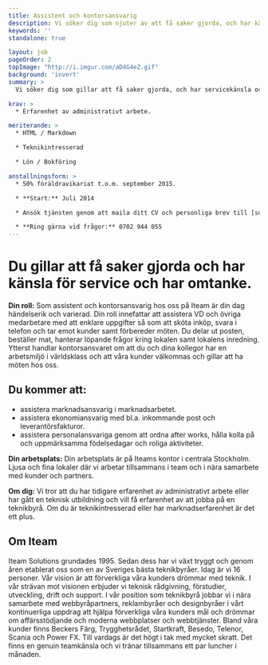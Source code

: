 ```yaml
---
title: Assistent och kontorsansvarig
description: Vi söker dig som njuter av att få saker gjorda, och har känsla för service och omtanke.
keywords: ''
standalone: true

layout: job
pageOrder: 2
topImage: "http://i.imgur.com/aD4G4eZ.gif"
background: 'invert'
summary: >
  Vi söker dig som gillar att få saker gjorda, och har servicekänsla och omtanke.

krav: >
  * Erfarenhet av administrativt arbete.

meriterande: >
  * HTML / Markdown

  * Teknikintresserad

  * Lön / Bokföring 

anstallningsform: >
  * 50% föräldravikariat t.o.m. september 2015.

  * **Start:** Juli 2014

  * Ansök tjänsten genom att maila ditt CV och personliga brev till [sophie.wesslau@iteam.se](mailto:sophie.wesslau@iteam.se)

  * **Ring gärna vid frågor:** 0702 944 055
---
```


# Du gillar att få saker gjorda och har känsla för service och har omtanke.

**Din roll:** Som assistent och kontorsansvarig hos oss på Iteam är din dag händelserik och varierad. 
Din roll innefattar att assistera VD och övriga medarbetare med att enklare uppgifter så som att sköta inköp, svara i telefon och tar emot kunder samt förbereder möten. Du delar ut posten, beställer mat, hanterar löpande frågor kring lokalen samt lokalens inredning. Ytterst handlar kontorsansvaret om att du och dina kollegor har en arbetsmiljö i världsklass och att våra kunder välkomnas och gillar att ha möten hos oss.


## Du kommer att:

* assistera marknadsansvarig i marknadsarbetet.
* assistera ekonomiansvarig med bl.a. inkommande post och leverantörsfakturor. 
* assistera personalansvariga genom att ordna after works, hålla kolla på och uppmärksamma födelsedagar och roliga aktiviteter.

**Din arbetsplats:** Din arbetsplats är på Iteams kontor i centrala Stockholm. Ljusa och fina lokaler där vi arbetar tillsammans i team och i nära samarbete med kunder och partners.

**Om dig:** Vi tror att du har tidigare erfarenhet av administrativt arbete eller har gått en teknisk utbildning och vill få erfarenhet av att jobba på en teknikbyrå. Om du är teknikintresserad eller har marknadserfarenhet är det ett plus.


## Om Iteam

Iteam Solutions grundades 1995. Sedan dess har vi växt tryggt och genom åren etablerat oss som en av Sveriges bästa teknikbyråer. Idag är vi 16 personer. Vår vision är att förverkliga våra kunders drömmar med teknik. I vår strävan mot visionen erbjuder vi teknisk rådgivning, förstudier, utveckling, drift och support. I vår position som teknikbyrå jobbar vi i nära samarbete med webbyråpartners, reklambyråer och designbyråer i vårt kontinuerliga uppdrag att hjälpa förverkliga våra kunders mål och drömmar om affärsstödjande och moderna webbplatser och webbtjänster. Bland våra kunder finns Beckers Färg, Trygghetsrådet, Startkraft, Besedo, Telenor, Scania och Power FX. Till vardags är det högt i tak med mycket skratt. Det finns en genuin teamkänsla och vi tränar tillsammans ett par luncher i månaden. 
